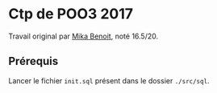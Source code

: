 # Ctp de POO3 2017
Travail original par [Mika Benoit](https://github.com/Rapace21), noté 16.5/20.

## Prérequis
Lancer le fichier `init.sql` présent dans le dossier `./src/sql`.
